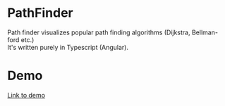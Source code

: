 # PathFinder

Path finder visualizes popular path finding algorithms (Dijkstra, Bellman-ford etc.)
<br/>
It's written purely in Typescript (Angular).

# Demo
[Link to demo](https://bojan-balinovic.github.io/PathFinder/)
